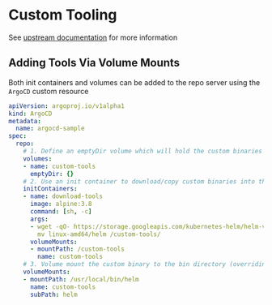 # Custom Tooling

See [upstream documentation](https://argo-cd.readthedocs.io/en/stable/operator-manual/custom_tools/) for more information

## Adding Tools Via Volume Mounts

Both init containers and volumes can be added to the repo server using the `ArgoCD` custom resource

```yaml
apiVersion: argoproj.io/v1alpha1
kind: ArgoCD
metadata:
  name: argocd-sample
spec:
  repo:
    # 1. Define an emptyDir volume which will hold the custom binaries
    volumes:
    - name: custom-tools
      emptyDir: {}
    # 2. Use an init container to download/copy custom binaries into the emptyDir
    initContainers:
    - name: download-tools
      image: alpine:3.8
      command: [sh, -c]
      args:
      - wget -qO- https://storage.googleapis.com/kubernetes-helm/helm-v2.12.3-linux-amd64.tar.gz | tar -xvzf - &&
        mv linux-amd64/helm /custom-tools/
      volumeMounts:
      - mountPath: /custom-tools
        name: custom-tools
    # 3. Volume mount the custom binary to the bin directory (overriding the existing version)
    volumeMounts:
    - mountPath: /usr/local/bin/helm
      name: custom-tools
      subPath: helm
```
